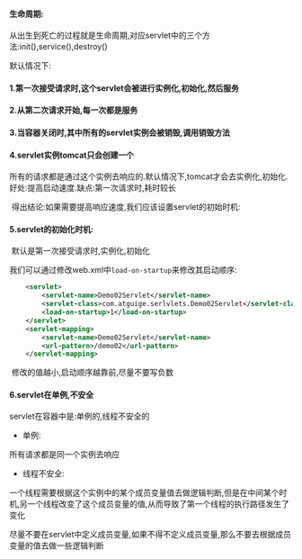 #### 生命周期:

从出生到死亡的过程就是生命周期,对应servlet中的三个方法:init(),service(),destroy()

默认情况下:

#### 1.第一次接受请求时,这个servlet会被进行实例化,初始化,然后服务

#### 2.从第二次请求开始,每一次都是服务

#### 3.当容器关闭时,其中所有的servlet实例会被销毁,调用销毁方法

#### 4.servlet实例tomcat只会创建一个

所有的请求都是通过这个实例去响应的.默认情况下,tomcat才会去实例化,初始化.好处:提高启动速度.缺点:第一次请求时,耗时较长

​		得出结论:如果需要提高响应速度,我们应该设置servlet的初始时机:

#### 5.servlet的初始化时机:

​		默认是第一次接受请求时,实例化,初始化

​		我们可以通过修改web.xml中`load-on-startup`来修改其启动顺序:

```xml
    <servlet>
        <servlet-name>Demo02Servlet</servlet-name>
        <servlet-class>com.atguige.serlvlets.Demo02Servlet</servlet-class>
        <load-on-startup>1</load-on-startup>
    </servlet>
    <servlet-mapping>
        <servlet-name>Demo02Servlet</servlet-name>
        <url-pattern>/demo02</url-pattern>
    </servlet-mapping>
```

​		修改的值越小,启动顺序越靠前,尽量不要写负数

#### 6.servlet在单例,不安全

servlet在容器中是:单例的,线程不安全的

* 单例:

所有请求都是同一个实例去响应

* 线程不安全:

一个线程需要根据这个实例中的某个成员变量值去做逻辑判断,但是在中间某个时机,另一个线程改变了这个成员变量的值,从而导致了第一个线程的执行路径发生了变化

尽量不要在servlet中定义成员变量,如果不得不定义成员变量,那么不要去根据成员变量的值去做一些逻辑判断







